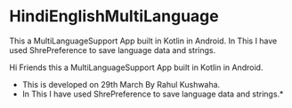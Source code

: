 # HindiEnglishMultiLanguage
This a MultiLanguageSupport App built in Kotlin in Android. In This I have used ShrePreference to save language data and strings.

Hi Friends this a MultiLanguageSupport App built in Kotlin in Android.
 * This is developed on 29th March By Rahul Kushwaha.
 * In This I have used ShrePreference to save language data and strings.*
